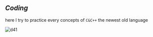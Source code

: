 ## *Coding*
here I try to practice every concepts of `C&C++` 
the newest old language


![d41](https://user-images.githubusercontent.com/39597756/51394283-437ad300-1b4f-11e9-9e2c-52b9fe5b0b7c.jpg)

